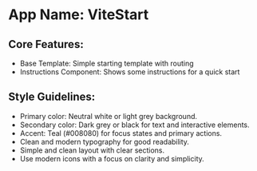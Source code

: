 # **App Name**: ViteStart

## Core Features:

- Base Template: Simple starting template with routing
- Instructions Component: Shows some instructions for a quick start

## Style Guidelines:

- Primary color: Neutral white or light grey background.
- Secondary color: Dark grey or black for text and interactive elements.
- Accent: Teal (#008080) for focus states and primary actions.
- Clean and modern typography for good readability.
- Simple and clean layout with clear sections.
- Use modern icons with a focus on clarity and simplicity.